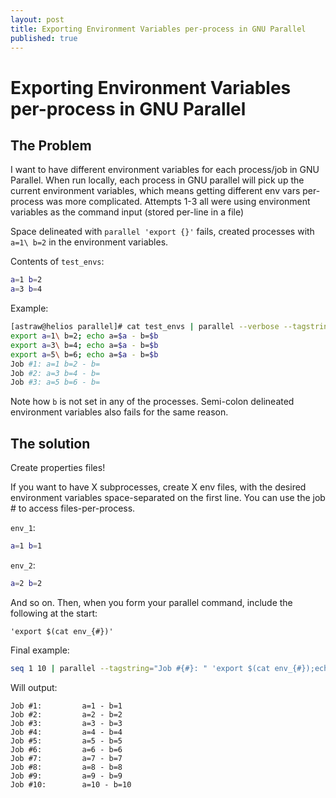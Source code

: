 ```yaml
---
layout: post
title: Exporting Environment Variables per-process in GNU Parallel
published: true
---
```


# Exporting Environment Variables per-process in GNU Parallel

## The Problem

I want to have different environment variables for each process/job in GNU Parallel. When run locally, each process in GNU
parallel will pick up the current environment variables, which means getting different env vars per-process was more complicated.
Attempts 1-3 all were using environment variables as the command input (stored per-line in a file)

Space delineated with `parallel 'export {}'` fails, created processes with `a=1\ b=2` in the environment variables. 

Contents of `test_envs`:
```bash
a=1 b=2
a=3 b=4
```
Example:

```bash
[astraw@helios parallel]# cat test_envs | parallel --verbose --tagstring="Job #{#}:" 'export {}; echo a=$a - b=$b'
export a=1\ b=2; echo a=$a - b=$b
export a=3\ b=4; echo a=$a - b=$b
export a=5\ b=6; echo a=$a - b=$b
Job #1: a=1 b=2 - b=
Job #2: a=3 b=4 - b=
Job #3: a=5 b=6 - b=
```

Note how `b` is not set in any of the processes. Semi-colon delineated environment variables also fails for the same reason. 

## The solution

Create properties files! 

If you want to have X subprocesses, create X env files, with the desired environment variables space-separated on the first line. 
You can use the job # to access files-per-process. 

`env_1`:
```bash
a=1 b=1
```

`env_2`:
```bash
a=2 b=2
```

And so on. Then, when you form your parallel command, include the following at the start:

`'export $(cat env_{#})'`

Final example:

```bash
seq 1 10 | parallel --tagstring="Job #{#}: " 'export $(cat env_{#});echo a=$a - b=$b'
```

Will output:
```
Job #1:         a=1 - b=1
Job #2:         a=2 - b=2
Job #3:         a=3 - b=3
Job #4:         a=4 - b=4
Job #5:         a=5 - b=5
Job #6:         a=6 - b=6
Job #7:         a=7 - b=7
Job #8:         a=8 - b=8
Job #9:         a=9 - b=9
Job #10:        a=10 - b=10
```
